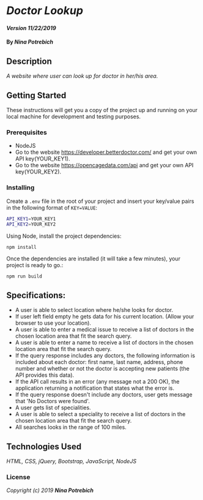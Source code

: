 # _Doctor Lookup_

#### _Version 11/22/2019_

#### By _**Nina Potrebich**_

## Description

_A website where user can look up for doctor in her/his area._

## Getting Started

These instructions will get you a copy of the project up and running on your local machine for development and testing purposes.

### Prerequisites

* NodeJS
* Go to the website https://developer.betterdoctor.com/ and get your own API key(YOUR_KEY1).
* Go to the website https://opencagedata.com/api and get your own API key(YOUR_KEY2).

### Installing

Create a `.env` file in the root of your project and insert your key/value pairs in the following format of `KEY=VALUE`:

```sh
API_KEY1=YOUR_KEY1
API_KEY2=YOUR_KEY2
```

Using Node, install the project dependencies: 
```
npm install
```

Once the dependencies are installed (it will take a few minutes), your project is ready to go.:

```
npm run build
```

## Specifications:
* A user is able to select location where he/she looks for doctor.
* If user left field empty he gets data for his current location. (Allow your browser to use your location).
* A user is able to enter a medical issue to receive a list of doctors in the chosen location area that fit the search query.
* A user is able to enter a name to receive a list of doctors in the chosen location area that fit the search query.
* If the query response includes any doctors, the following information is included about each doctor: first name, last name, address, phone number and whether or not the doctor is accepting new patients (the API provides this data).
* If the API call results in an error (any message not a 200 OK), the application returning a notification that states what the error is.
* If the query response doesn't include any doctors, user gets message that 'No Doctors were found'. 
* A user gets list of specialities.
* A user is able to select a speciality to receive a list of doctors in the chosen location area that fit the search query.
* All searches looks in the range of 100 miles. 


## Technologies Used

_HTML, CSS, jQuery, Bootstrap, JavaScript, NodeJS_

### License

*_Copyright (c) 2019 **Nina Potrebich**_*
